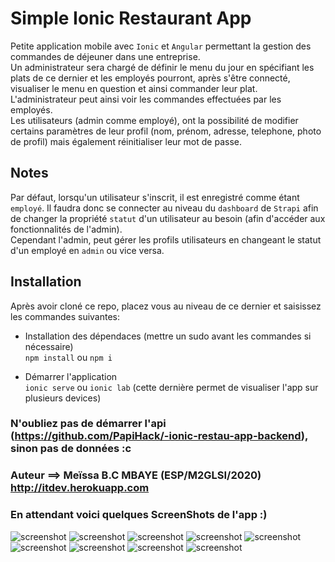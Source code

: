# Simple Ionic Restaurant App  

Petite application mobile avec `Ionic` et `Angular` permettant la gestion des commandes de
déjeuner dans une entreprise.  
Un administrateur sera chargé de définir le menu du jour en spécifiant les plats de ce dernier et les employés pourront, après s'être connecté, visualiser le menu en question et ainsi commander leur plat.
L'administrateur peut ainsi voir les commandes effectuées par les employés.  
Les utilisateurs (admin comme employé), ont la possibilité de modifier certains paramètres de leur profil (nom, prénom, adresse, telephone, photo de profil) mais également réinitialiser leur mot de passe.  

## Notes  

Par défaut, lorsqu'un utilisateur s'inscrit, il est enregistré comme étant `employé`. Il faudra donc se connecter au niveau du `dashboard` de `Strapi` afin de changer la propriété `statut` d'un utilisateur au besoin (afin d'accéder aux fonctionnalités de l'admin).  
Cependant l'admin, peut gérer les profils utilisateurs en changeant le statut d'un employé en `admin` ou vice versa.  

## Installation  

Après avoir cloné ce repo, placez vous au niveau de ce dernier et saisissez les commandes suivantes:  

- Installation des dépendaces (mettre un sudo avant les commandes si nécessaire)  
`npm install` ou `npm i`  

- Démarrer l'application  
`ionic serve` ou `ionic lab` (cette dernière permet de visualiser l'app sur plusieurs devices)  

### N'oubliez pas de démarrer l'api (<https://github.com/PapiHack/-ionic-restau-app-backend>), sinon pas de données :c  

### Auteur ==> Meïssa B.C MBAYE (ESP/M2GLSI/2020) <http://itdev.herokuapp.com>

### En attendant voici quelques ScreenShots de l'app :)  

![screenshot](./restau-app-img/login.png)
![screenshot](./restau-app-img/register.png)
![screenshot](./restau-app-img/menu.png)
![screenshot](./restau-app-img/plats.png)
![screenshot](./restau-app-img/add-plat.png)
![screenshot](./restau-app-img/commande.png)
![screenshot](./restau-app-img/compte.png)
![screenshot](./restau-app-img/profil.png)
![screenshot](./restau-app-img/parametre.png)
